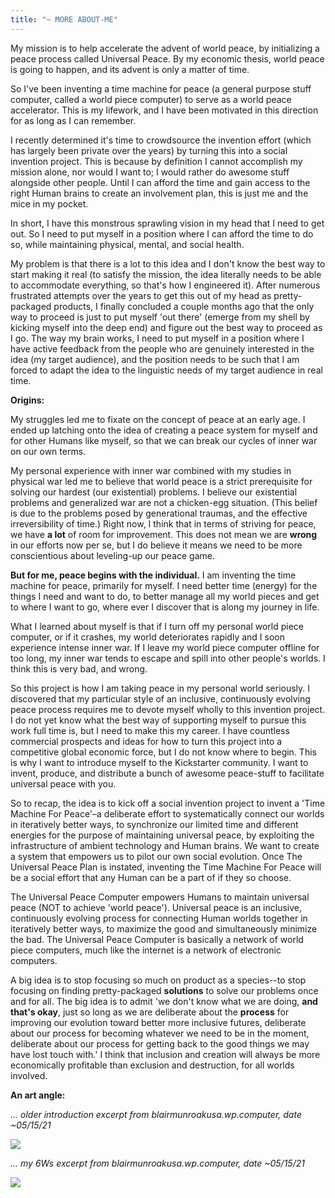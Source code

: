 ```yaml
---
title: "~ MORE ABOUT-ME"
---
```


My mission is to help accelerate the advent of world peace, by initializing a peace process called Universal Peace. By my economic thesis, world peace is going to happen, and its advent is only a matter of time.

So I've been inventing a time machine for peace (a general purpose stuff computer, called a world piece computer) to serve as a world peace accelerator. This is my lifework, and I have been motivated in this direction for as long as I can remember.

I recently determined it's time to crowdsource the invention effort (which has largely been private over the years) by turning this into a social invention project. This is because by definition I cannot accomplish my mission alone, nor would I want to; I would rather do awesome stuff alongside other people. Until I can afford the time and gain access to the right Human brains to create an involvement plan, this is just me and the mice in my pocket.

In short, I have this monstrous sprawling vision in my head that I need to get out. So I need to put myself in a position where I can afford the time to do so, while maintaining physical, mental, and social health.

My problem is that there is a lot to this idea and I don't know the best way to start making it real (to satisfy the mission, the idea literally needs to be able to accommodate everything, so that's how I engineered it). After numerous frustrated attempts over the years to get this out of my head as pretty-packaged products, I finally concluded a couple months ago that the only way to proceed is just to put myself 'out there' (emerge from my shell by kicking myself into the deep end) and figure out the best way to proceed as I go. The way my brain works, I need to put myself in a position where I have active feedback from the people who are genuinely interested in the idea (my target audience), and the position needs to be such that I am forced to adapt the idea to the linguistic needs of my target audience in real time.

**Origins:**

My struggles led me to fixate on the concept of peace at an early age. I ended up latching onto the idea of creating a peace system for myself and for other Humans like myself, so that we can break our cycles of inner war on our own terms.

My personal experience with inner war combined with my studies in physical war led me to believe that world peace is a strict prerequisite for solving our hardest (our existential) problems. I believe our existential problems and generalized war are not a chicken-egg situation. (This belief is due to the problems posed by generational traumas, and the effective irreversibility of time.) Right now, I think that in terms of striving for peace, we have **a lot** of room for improvement. This does not mean we are **wrong** in our efforts now per se, but I do believe it means we need to be more conscientious about leveling-up our peace game.

**But for me, peace begins with the individual.** I am inventing the time machine for peace, primarily for myself. I need better time (energy) for the things I need and want to do, to better manage all my world pieces and get to where I want to go, where ever I discover that is along my journey in life.

What I learned about myself is that if I turn off my personal world piece computer, or if it crashes, my world deteriorates rapidly and I soon experience intense inner war. If I leave my world piece computer offline for too long, my inner war tends to escape and spill into other people's worlds. I think this is very bad, and wrong.

So this project is how I am taking peace in my personal world seriously. I discovered that my particular style of an inclusive, continuously evolving peace process requires me to devote myself wholly to this invention project. I do not yet know what the best way of supporting myself to pursue this work full time is, but I need to make this my career. I have countless commercial prospects and ideas for how to turn this project into a competitive global economic force, but I do not know where to begin. This is why I want to introduce myself to the Kickstarter community. I want to invent, produce, and distribute a bunch of awesome peace-stuff to facilitate universal peace with you.

So to recap, the idea is to kick off a social invention project to invent a 'Time Machine For Peace'–a deliberate effort to systematically connect our worlds in iteratively better ways, to synchronize our limited time and different energies for the purpose of maintaining universal peace, by exploiting the infrastructure of ambient technology and Human brains. We want to create a system that empowers us to pilot our own social evolution. Once The Universal Peace Plan is instated, inventing the Time Machine For Peace will be a social effort that any Human can be a part of if they so choose.

The Universal Peace Computer empowers Humans to maintain universal peace (NOT to achieve 'world peace'). Universal peace is an inclusive, continuously evolving process for connecting Human worlds together in iteratively better ways, to maximize the good and simultaneously minimize the bad. The Universal Peace Computer is basically a network of world piece computers, much like the internet is a network of electronic computers.

A big idea is to stop focusing so much on product as a species--to stop focusing on finding pretty-packaged **solutions** to solve our problems once and for all. The big idea is to admit 'we don't know what we are doing, **and that's okay**, just so long as we are deliberate about the **process** for improving our evolution toward better more inclusive futures, deliberate about our process for becoming whatever we need to be in the moment, deliberate about our process for getting back to the good things we may have lost touch with.'  I think that inclusion and creation will always be more economically profitable than exclusion and destruction, for all worlds involved. 

**An art angle:**

_... older introduction excerpt from blairmunroakusa.wp.computer, date ~05/15/21_

<div class="figure">

![](/images/kickstarter/blairmunroakusaHI1.jpg)

</div>

_... my 6Ws excerpt from blairmunroakusa.wp.computer, date ~05/15/21_

<div class="figure">

![](/images/kickstarter/blairmunroakusa6W.jpg)

</div>
